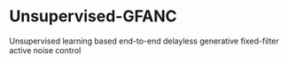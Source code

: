 # Unsupervised-GFANC
Unsupervised learning based end-to-end delayless generative fixed-filter active noise control
